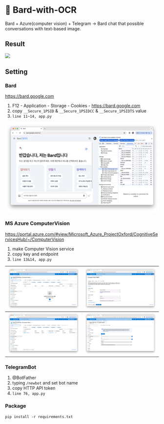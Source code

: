 # 💬 Bard-with-OCR
Bard + Azure(computer vision) + Telegram
&rarr; Bard chat that possible conversations with text-based image.

## Result
![](asset/result.gif)

## Setting
### Bard
https://bard.google.com
1. F12 - Application - Storage - Cookies - https://bard.google.com
2. copy ```__Secure_1PSID``` & ```__Secure_1PSIDCC``` & ```__Secure_1PSIDTS``` value
3. ```line 11~14, app.py```

![](asset/bard-api.png)

### MS Azure ComputerVision
https://portal.azure.com/#view/Microsoft_Azure_ProjectOxford/CognitiveServicesHub/~/ComputerVision
1. make Computer Vision service
2. copy key and endpoint
3. ```line 13&14, app.py```

![](asset/azure-cv-1.png)|![](asset/azure-cv-2.png)|
---| ---| 
![](asset/azure-cv-3.png)|![](asset/azure-cv-4.png)|

### TelegramBot 
1. @BotFather
2. typing ```/newbot``` and set bot name
3. copy HTTP API token
4. ```line 76, app.py```

### Package
```pip install -r requirements.txt```
